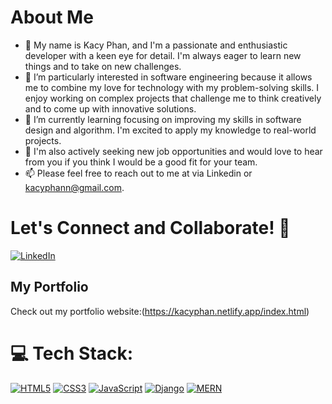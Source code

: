 # About Me
- 👋 My name is Kacy Phan, and I'm a passionate and enthusiastic developer with a keen eye for detail. I'm always eager to learn new things and to take on new challenges.
- 👀 I’m particularly interested in software engineering because it allows me to combine my love for technology with my problem-solving skills. I enjoy working on complex projects that challenge me to think creatively and to come up with innovative solutions.
- 🌱 I’m currently learning focusing on improving my skills in software design and algorithm. I'm excited to apply my knowledge to real-world projects.
- 💼 I'm also actively seeking new job opportunities and would love to hear from you if you think I would be a good fit for your team.
- 📫 Please feel free to reach out to me at via Linkedin or kacyphann@gmail.com.

# Let's Connect and Collaborate! 🤝
[![LinkedIn](https://img.shields.io/badge/LinkedIn-0077B5?style=for-the-badge&logo=linkedin&logoColor=white)](https://www.linkedin.com/in/kacyphan/)

## My Portfolio
Check out my portfolio website:(https://kacyphan.netlify.app/index.html)

# 💻 Tech Stack:
[![HTML5](https://img.shields.io/badge/HTML5-E34F26?style=for-the-badge&logo=html5&logoColor=white)](https://en.wikipedia.org/wiki/HTML5)
[![CSS3](https://img.shields.io/badge/CSS3-1572B6?style=for-the-badge&logo=css3&logoColor=white)](https://en.wikipedia.org/wiki/CSS)
[![JavaScript](https://img.shields.io/badge/JavaScript-F7DF1E?style=for-the-badge&logo=javascript&logoColor=black)](https://en.wikipedia.org/wiki/JavaScript)
[![Django](https://img.shields.io/badge/Django-092E20?style=for-the-badge&logo=django&logoColor=white)](https://www.djangoproject.com/)
[![MERN](https://img.shields.io/badge/MERN-000000?style=for-the-badge&logo=mongodb&logoColor=white)](https://www.mongodb.com/mern-stack)

